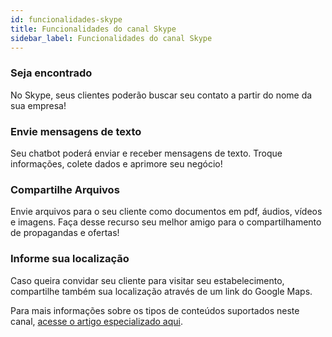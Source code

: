 ```yaml
---
id: funcionalidades-skype
title: Funcionalidades do canal Skype
sidebar_label: Funcionalidades do canal Skype
---
```


### Seja encontrado

No Skype, seus clientes poderão buscar seu contato a partir do nome da sua empresa!

### Envie mensagens de texto

Seu chatbot poderá enviar e receber mensagens de texto. Troque informações, colete dados e aprimore seu negócio!

### Compartilhe Arquivos

Envie arquivos para o seu cliente como documentos em pdf, áudios, vídeos e imagens. Faça desse recurso seu melhor amigo para o compartilhamento de propagandas e ofertas!


### Informe sua localização

Caso queira convidar seu cliente para visitar seu estabelecimento, compartilhe também sua localização através de um link do Google Maps.


Para mais informações sobre os tipos de conteúdos suportados neste canal, [acesse o artigo especializado aqui](/docs/channels/skype/tipos-conteudo-skype).
